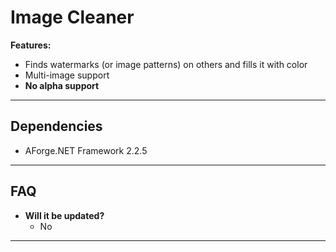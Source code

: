 # Image Cleaner

**Features:**

- Finds watermarks (or image patterns) on others and fills it with color
- Multi-image support
- **No alpha support**
---

## Dependencies

- AForge.NET Framework 2.2.5

---

## FAQ

- **Will it be updated?**
    - No

---
